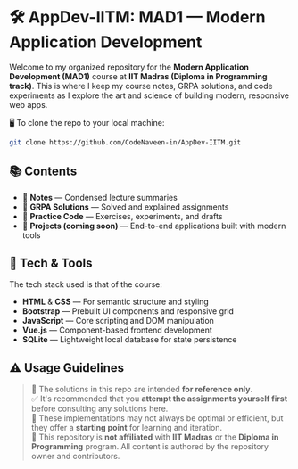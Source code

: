 # 🛠️ AppDev-IITM: MAD1 — Modern Application Development

Welcome to my organized repository for the **Modern Application Development (MAD1)** course at **IIT Madras (Diploma in Programming track)**. This is where I keep my course notes, GRPA solutions, and code experiments as I explore the art and science of building modern, responsive web apps.

🖥️ To clone the repo to your local machine:

```bash
git clone https://github.com/CodeNaveen-in/AppDev-IITM.git
```

## 📚 Contents

- 📓 **Notes** — Condensed lecture summaries  
- 🧠 **GRPA Solutions** — Solved and explained assignments  
- 🧪 **Practice Code** — Exercises, experiments, and drafts  
- 🚀 **Projects (coming soon)** — End-to-end applications built with modern tools


## 🔧 Tech & Tools

The tech stack used is that of the course:

- **HTML** & **CSS** — For semantic structure and styling  
- **Bootstrap** — Prebuilt UI components and responsive grid  
- **JavaScript** — Core scripting and DOM manipulation  
- **Vue.js** — Component-based frontend development  
- **SQLite** — Lightweight local database for state persistence

## ⚠️ Usage Guidelines

> 🧭 The solutions in this repo are intended **for reference only**.  
> ✅ It's recommended that you **attempt the assignments yourself first** before consulting any solutions here.  
> 🧪 These implementations may not always be optimal or efficient, but they offer a **starting point** for learning and iteration.  
> 🏫 This repository is **not affiliated** with **IIT Madras** or the **Diploma in Programming** program. All content is authored by the repository owner and contributors.